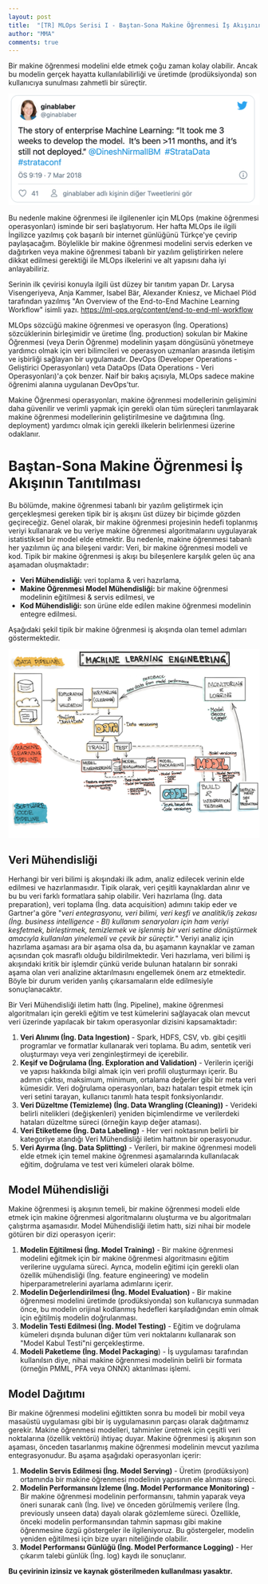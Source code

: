 ```yaml
---
layout: post
title:  "[TR] MLOps Serisi I - Baştan-Sona Makine Öğrenmesi İş Akışının Tanıtılması"
author: "MMA"
comments: true
---
```


Bir makine öğrenmesi modelini elde etmek çoğu zaman kolay olabilir. Ancak bu modelin gerçek hayatta kullanılabilirliği ve üretimde (prodüksiyonda) son kullanıcıya sunulması zahmetli bir süreçtir. 

![](https://github.com/mmuratarat/mmuratarat.github.io/blob/master/_posts/images/Screen%20Shot%202021-01-16%20at%2022.39.30.png?raw=true)

Bu nedenle makine öğrenmesi ile ilgilenenler için MLOps (makine öğrenmesi operasyonları) isminde bir seri başlatıyorum. Her hafta MLOps ile ilgili İngilizce yazılmış çok başarılı bir internet günlüğünü Türkçe'ye çevirip paylaşacağım. Böylelikle bir makine öğrenmesi modelini servis ederken ve dağıtırken veya makine öğrenmesi tabanlı bir yazılım geliştirirken nelere dikkat edilmesi gerektiği ile MLOps ilkelerini ve alt yapısını daha iyi anlayabiliriz.

Serinin ilk çevirisi konuyla ilgili üst düzey bir tanıtım yapan Dr. Larysa Visengeriyeva, Anja Kammer, Isabel Bär, Alexander Kniesz, ve Michael Plöd tarafından yazılmış "An Overview of the End-to-End Machine Learning Workflow" isimli yazı. https://ml-ops.org/content/end-to-end-ml-workflow

MLOps sözcüğü makine öğrenmesi ve operasyon (İng. Operations) sözcüklerinin birleşimidir ve üretime (İng. production) sokulan bir Makine Öğrenmesi (veya Derin Öğrenme) modelinin yaşam döngüsünü yönetmeye yardımcı olmak için veri bilimcileri ve operasyon uzmanları arasında iletişim ve işbirliği sağlayan bir uygulamadır. DevOps (Developer Operations - Geliştirici Operasyonları) veta DataOps (Data Operations - Veri Operasyonları)'a çok benzer. Naif bir bakış açısıyla, MLOps sadece makine öğrenimi alanına uygulanan DevOps'tur.

Makine Öğrenmesi operasyonları, makine öğrenmesi modellerinin gelişimini daha güvenilir ve verimli yapmak için gerekli olan tüm süreçleri tanımlayarak makine öğrenmesi modellerinin geliştirilmesine ve dağıtımına (İng. deployment) yardımcı olmak için gerekli ilkelerin belirlenmesi üzerine odaklanır.

# Baştan-Sona Makine Öğrenmesi İş Akışının Tanıtılması

Bu bölümde, makine öğrenmesi tabanlı bir yazılım geliştirmek için gerçekleşmesi gereken tipik bir iş akışını üst düzey bir biçimde gözden geçireceğiz. Genel olarak, bir makine öğrenmesi projesinin hedefi toplanmış veriyi kullanarak ve bu veriye makine öğrenmesi algoritmalarını uygulayarak istatistiksel bir model elde etmektir. Bu nedenle, makine öğrenmesi tabanlı her yazılımın üç ana bileşeni vardır: Veri, bir makine öğrenmesi modeli ve kod. Tipik bir makine öğrenmesi iş akışı bu bileşenlere karşılık gelen üç ana aşamadan oluşmaktadır: 

* **Veri Mühendisliği:** veri toplama & veri hazırlama,
* **Makine Öğrenmesi Model Mühendisliği:** bir makine öğrenmesi modelinin eğitilmesi & servis edilmesi, ve
* **Kod Mühendisliği:** son ürüne elde edilen makine öğrenmesi modelinin entegre edilmesi.

Aşağıdaki şekil tipik bir makine öğrenmesi iş akışında olan temel adımları göstermektedir.

![](https://github.com/mmuratarat/mmuratarat.github.io/blob/master/_posts/images/ml-engineering.jpg?raw=true)

## Veri Mühendisliği 

Herhangi bir veri bilimi iş akışındaki ilk adım, analiz edilecek verinin elde edilmesi ve hazırlanmasıdır. Tipik olarak, veri çeşitli kaynaklardan alınır ve bu bu veri farklı formatlara sahip olabilir. Veri hazırlama (İng. data preparation), veri toplama (İng. data acquisition) adımını takip eder ve Gartner'a göre "_veri entegrasyonu, veri bilimi, veri keşfi ve analitik/iş zekası (İng. business intelligence - BI) kullanım senaryoları için  ham veriyi keşfetmek, birleştirmek, temizlemek ve işlenmiş bir veri setine dönüştürmek amacıyla kullanılan yinelemeli ve çevik bir süreçtir._" Veriyi analiz için hazırlama aşaması ara bir aşama olsa da, bu aşamanın kaynaklar ve zaman açısından çok masraflı olduğu bildirilmektedir. Veri hazırlama, veri bilimi iş akışındaki kritik bir işlemdir çünkü veride bulunan hataların bir sonraki aşama olan veri analizine aktarılmasını engellemek önem arz etmektedir. Böyle bir durum veriden yanlış çıkarsamaların elde edilmesiyle sonuçlanacaktır. 

Bir Veri Mühendisliği iletim hattı (İng. Pipeline), makine öğrenmesi algoritmaları için gerekli eğitim ve test kümelerini sağlayacak olan mevcut veri üzerinde yapılacak bir takım operasyonlar dizisini kapsamaktadır:

1. **Veri Alınımı (İng. Data Ingestion)** - Spark, HDFS, CSV, vb. gibi çeşitli programlar ve formatlar kullanarak veri toplama. Bu adım, sentetik veri oluşturmayı veya veri zenginleştirmeyi de içerebilir.
2. **Keşif ve Doğrulama (İng. Exploration and Validation)** - Verilerin içeriği ve yapısı hakkında bilgi almak için veri profili oluşturmayı içerir. Bu adımın çıktısı, maksimum, minimum, ortalama değerler gibi bir meta veri kümesidir. Veri doğrulama operasyonları, bazı hataları tespit etmek için veri setini tarayan, kullanıcı tanımlı hata tespit fonksiyonlarıdır.
3. **Veri Düzeltme (Temizleme) (İng. Data Wrangling (Cleaning))** - Verideki belirli nitelikleri (değişkenleri) yeniden biçimlendirme ve verilerdeki hataları düzeltme süreci (örneğin kayıp değer ataması).
4. **Veri Etiketleme (İng. Data Labeling)** - Her veri noktasının belirli bir kategoriye atandığı Veri Mühendisliği iletim hattının bir operasyonudur.
5. **Veri Ayırma (İng. Data Splitting)** - Verileri, bir makine öğrenmesi modeli elde etmek için temel makine öğrenmesi aşamalarında kullanılacak eğitim, doğrulama ve test veri kümeleri olarak bölme. 

## Model Mühendisliği

Makine öğrenmesi iş akışının temeli, bir makine öğrenmesi modeli elde etmek için makine öğrenmesi algoritmalarını oluşturma ve bu algoritmaları çalıştırma aşamasıdır. Model Mühendisliği iletim hattı, sizi nihai bir modele götüren bir dizi operasyon içerir:

1. **Modelin Eğitilmesi (İng. Model Training)** - Bir makine öğrenmesi modelini eğitmek için bir makine öğrenmesi algoritmasını eğitim verilerine uygulama süreci. Ayrıca, modelin eğitimi için gerekli olan özellik mühendisliği (İng. feature engineering) ve modelin hiperparametrelerini ayarlama adımlarını içerir.
2. **Modelin Değerlendirilmesi (İng. Model Evaluation)** - Bir makine öğrenmesi modelini üretimde (prodüksiyonda) son kullanıcıya sunmadan önce, bu modelin orijinal kodlanmış hedefleri karşıladığından emin olmak için eğitilmiş modelin doğrulanması.
3. **Modelin Testi Edilmesi (İng. Model Testing)** - Eğitim ve doğrulama kümeleri dışında bulunan diğer tüm veri noktalarını kullanarak son "Model Kabul Testi"ni gerçekleştirme.
4. **Modeli Paketleme (İng. Model Packaging**) - İş uygulaması tarafından kullanılsın diye, nihai makine öğrenmesi modelinin belirli bir formata (örneğin PMML, PFA veya ONNX) aktarılması işlemi.

## Model Dağıtımı

Bir makine öğrenmesi modelini eğittikten sonra bu modeli bir mobil veya masaüstü uygulaması gibi bir iş uygulamasının parçası olarak dağıtmamız gerekir. Makine öğrenmesi modelleri, tahminler üretmek için çeşitli veri noktalarına (özellik vektörü) ihtiyaç duyar. Makine öğrenmesi iş akışının son aşaması, önceden tasarlanmış makine öğrenmesi modelinin mevcut yazılıma entegrasyonudur. Bu aşama aşağıdaki operasyonları içerir:

1. **Modelin Servis Edilmesi (İng. Model Serving)** - Üretim (prodüksiyon) ortamında bir makine öğrenmesi modelinin yapısının ele alınması süreci.
2. **Modelin Performansını İzleme (İng. Model Performance Monitoring)** - Bir makine öğrenmesi modelinin performansını, tahmin yaparak veya öneri sunarak canlı (İng. live) ve önceden görülmemiş verilere (İng. previously unseen data) dayalı olarak gözlemleme süreci. Özellikle, önceki modelin performansından tahmin sapması gibi makine öğrenmesine özgü göstergeler ile ilgileniyoruz. Bu göstergeler, modelin yeniden eğitilmesi için bize uyarı niteliğinde olabilir.
3. **Model Performansı Günlüğü (İng. Model Performance Logging)** - Her çıkarım talebi günlük (İng. log) kaydı ile sonuçlanır.

**Bu çevirinin izinsiz ve kaynak gösterilmeden kullanılması yasaktır.**
